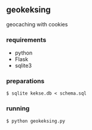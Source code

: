 ## geokeksing

geocaching with cookies


### requirements

* python
* Flask
* sqlite3

### preparations

```
$ sqlite kekse.db < schema.sql
```

### running

```
$ python geokeksing.py
```

